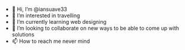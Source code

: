 - 👋 Hi, I’m @iansuave33
- 👀 I’m interested in travelling
- 🌱 I’m currently learning web designing
- 💞️ I’m looking to collaborate on new ways to be able to come up with solutions
- 📫 How to reach me never mind
  

<!---
iansuave33/iansuave33 is a ✨ special ✨ repository because its `README.md` (this file) appears on your GitHub profile.
You can click the Preview link to take a look at your changes.
--->
